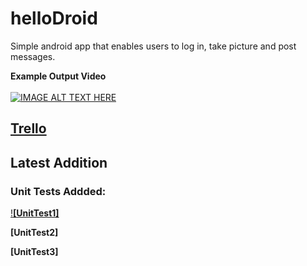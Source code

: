# helloDroid

Simple android app that enables users to log in, take picture and post messages.

**Example Output Video**
<br></br>
[![IMAGE ALT TEXT HERE](http://img.youtube.com/vi/fz4XZ3MWlWE/0.jpg)](http://www.youtube.com/watch?v=fz4XZ3MWlWE)

## [Trello](https://trello.com/b/cjSwTxBu/homework2)

## Latest Addition

### Unit Tests Addded:

[!**[UnitTest1]**](https://github.com/angrySloth357/helloDroid/tree/master/%5BUnitTest1%5D)

**[UnitTest2]**

**[UnitTest3]**
